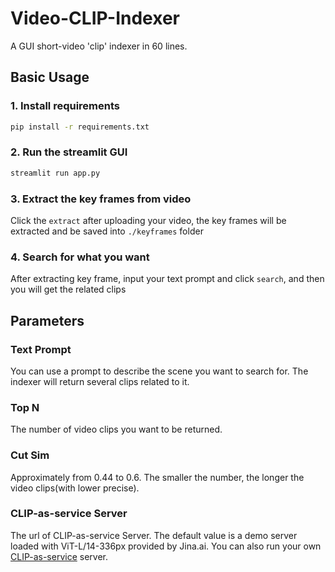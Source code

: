 # Video-CLIP-Indexer
A GUI short-video 'clip' indexer in 60 lines.

## Basic Usage
### 1. Install requirements
```bash
pip install -r requirements.txt
```

### 2. Run the streamlit GUI
```bash
streamlit run app.py
```

### 3. Extract the key frames from video
Click the `extract` after uploading your video, the key frames will be extracted and be saved into `./keyframes` folder

### 4. Search for what you want
After extracting key frame, input your text prompt and click `search`, and then you will get the related clips


## Parameters
### Text Prompt
You can use a prompt to describe the scene you want to search for. The indexer will return several clips related to it.
### Top N
The number of video clips you want to be returned.
### Cut Sim
Approximately from 0.44 to 0.6. The smaller the number, the longer the video clips(with lower precise).
### CLIP-as-service Server
The url of CLIP-as-service Server. The default value is a demo server loaded with ViT-L/14-336px provided by Jina.ai. You can also run your own [CLIP-as-service](https://github.com/jina-ai/clip-as-service) server.

